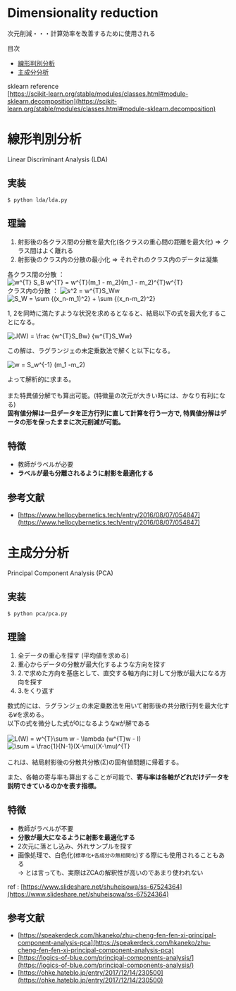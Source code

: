 # Dimensionality reduction

次元削減・・・計算効率を改善するために使用される

目次

* [線形判別分析](#線形判別分析)
* [主成分分析](#主成分分析)

sklearn reference  
[https://scikit-learn.org/stable/modules/classes.html#module-sklearn.decomposition](https://scikit-learn.org/stable/modules/classes.html#module-sklearn.decomposition)

# 線形判別分析
Linear Discriminant Analysis (LDA)

## 実装
```
$ python lda/lda.py
```

## 理論

1. 射影後の各クラス間の分散を最大化(各クラスの重心間の距離を最大化) => クラス間はよく離れる
2. 射影後のクラス内の分散の最小化 => それぞれのクラス内のデータは凝集

各クラス間の分散 ： <img src="https://latex.codecogs.com/svg.latex?w^{T}&space;S_B&space;w^{T}&space;=&space;w^{T}(m_1&space;-&space;m_2)(m_1&space;-&space;m_2)^{T}w^{T}" title="w^{T} S_B w^{T} = w^{T}(m_1 - m_2)(m_1 - m_2)^{T}w^{T}" />  
クラス内の分散 ： <img src="https://latex.codecogs.com/svg.latex?s^2&space;=&space;w^{T}S_Ww" title="s^2 = w^{T}S_Ww" /> <img src="https://latex.codecogs.com/svg.latex?S_W&space;=&space;\sum&space;{(x_n-m_1)^2}&space;&plus;&space;\sum&space;{(x_n-m_2)^2}" title="S_W = \sum {(x_n-m_1)^2} + \sum {(x_n-m_2)^2}" />   

1, 2を同時に満たすような状況を求めるとなると、結局以下の式を最大化することになる。

<img src="https://latex.codecogs.com/svg.latex?J(W)&space;=&space;\frac&space;{w^{T}S_Bw}&space;{w^{T}S_Ww}" title="J(W) = \frac {w^{T}S_Bw} {w^{T}S_Ww}" />

この解は、ラグランジェの未定乗数法で解くと以下になる。

<img src="https://latex.codecogs.com/svg.latex?w&space;=&space;S_w^{-1}&space;(m_1&space;-m_2)" title="w = S_w^{-1} (m_1 -m_2)" />

よって解析的に求まる。  
<br />
また特異値分解でも算出可能。(特徴量の次元が大きい時には、かなり有利になる)  
**固有値分解は一旦データを正方行列に直して計算を行う一方で, 特異値分解はデータの形を保ったままに次元削減が可能。**

## 特徴

* 教師がラベルが必要
* **ラベルが最も分離されるように射影を最適化する**

## 参考文献
* [https://www.hellocybernetics.tech/entry/2016/08/07/054847](https://www.hellocybernetics.tech/entry/2016/08/07/054847)

# 主成分分析
Principal Component Analysis (PCA)

## 実装
```
$ python pca/pca.py
```

## 理論

1. 全データの重心を探す (平均値を求める)
2. 重心からデータの分散が最大化するような方向を探す
3. 2.で求めた方向を基底として、直交する軸方向に対して分散が最大になる方向を探す
4. 3.をくり返す

数式的には、ラグランジェの未定乗数法を用いて射影後の共分散行列を最大化する`W`を求める。  
以下の式を微分した式が0になるような`W`が解である  
<br />
<img src="https://latex.codecogs.com/svg.latex?L(W)&space;=&space;w^{T}\sum&space;w&space;-&space;\lambda&space;(w^{T}w&space;-&space;I)" title="L(W) = w^{T}\sum w - \lambda (w^{T}w - I)" /><br />
<img src="https://latex.codecogs.com/svg.latex?\sum&space;=&space;\frac{1}{N-1}(X-\mu)(X-\mu)^{T}" title="\sum = \frac{1}{N-1}(X-\mu)(X-\mu)^{T}" /><br />
<br />
これは、結局射影後の分散共分散(Σ)の固有値問題に帰着する。

また、各軸の寄与率も算出することが可能で、**寄与率は各軸がどれだけデータを説明できているのかを表す指標。**

## 特徴
* 教師がラベルが不要
* **分散が最大になるように射影を最適化する**
* 2次元に落とし込み、外れサンプルを探す
* 画像処理で、白色化(`標準化+各成分の無相関化`)する際にも使用されることもある  
→ とは言っても、実際はZCAの解釈性が高いのであまり使われない

ref : [https://www.slideshare.net/shuheisowa/ss-67524364](https://www.slideshare.net/shuheisowa/ss-67524364)


## 参考文献
* [https://speakerdeck.com/hkaneko/zhu-cheng-fen-fen-xi-principal-component-analysis-pca](https://speakerdeck.com/hkaneko/zhu-cheng-fen-fen-xi-principal-component-analysis-pca)
* [https://logics-of-blue.com/principal-components-analysis/](https://logics-of-blue.com/principal-components-analysis/)
* [https://ohke.hateblo.jp/entry/2017/12/14/230500](https://ohke.hateblo.jp/entry/2017/12/14/230500)